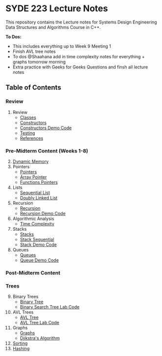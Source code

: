 # SYDE 223 Lecture Notes

This repository contains the Lecture notes for Systems Design Engineering Data Structures and Algorithms Course in C++. 

**To Dos:**
- This includes everything up to Week 9 Meeting 1
- Finish AVL tree notes
- To dos @Shaahana add in time complexity notes for everything + graphs tomorrow morning 
- Extra practice with Geeks for Geeks Questions and finsh all lecture notes

## Table of Contents
### Review
1. Review
    - [Classes](lecture1-classes-objects.md)
    - [Constructors](constructors.md) 
    - [Constructors Demo Code](/Classes-Constructors-Pointers)
    - [Testing](testcases.md)
    - [References](reference.md)
### Pre-Midterm Content (Weeks 1-8)
2. [Dynamic Memory](lecture3-dynamic-memory.md)
3. Pointers 
    - [Pointers](pointers.md) 
    - [Array Pointer](array-pointer.md)
    - [Functions Pointers](functions-pointers.md)
4. Lists
    - [Sequential List](sequential-list.md)
    - [Doubly Linked List](doubly-linked-list.md)
5. Recursion 
    - [Recursion](recursion.md) 
    - [Recursion Demo Code](/Recursion)
6. Algorithmic Analysis 
    - [Time Complexity](timecomplex.md)
7. Stacks 
    - [Stacks](stack.md)
    - [Stack Sequential](/StackSequential)
    - [Stack Demo Code](/Stack)
8. Queues
    - [Queues](queue.md)
    - [Queue Demo Code](/Queue)
### Post-Midterm Content
### Trees
9. Binary Trees
    - [Binary Tree](Trees/binary-tree.md)
    - [Binary Search Tree Lab Code](/Trees/binary-search-tree-demo.md)
10. AVL Trees  
    - [AVL Tree](Trees/AVL-trees.md)
    - [AVL Tree Lab Code](Trees/AVL-tree-demo.md)
11. Graphs 
    - [Graphs](graphs.md)
    - [Djikstra's Algorithm](djikstra-algorithm.md)
12. [Sorting](Sorting.md)
13. [Hashing](hashing.md)

